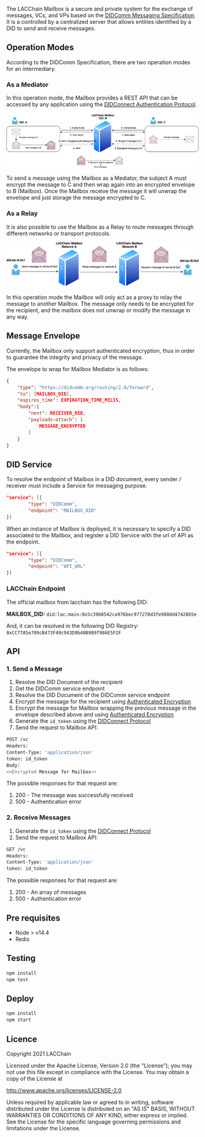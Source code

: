 The LACChain Mailbox is a secure and private system for the exchange of messages, VCs, and VPs based on the [DIDComm Messaging Specification](https://identity.foundation/didcomm-messaging/spec/). It is a controlled by a centralized server that allows entities identified by a DID to send and receive messages.

## Operation Modes

According to the DIDComm Specification, there are two operation modes for an intermediary.

### As a Mediator

In this operation mode, the Mailbox provides a REST API that can be accessed by any application using the [DIDConnect Authentication Protocol](https://dev.lacchain.net/en/working-groups/ssi/authentication).

![Mailbox Mediator](./_assets/mediator.png)

To send a message using the Mailbox as a Mediator, the subject A must encrypt the message to C and then wrap again into an encrypted envelope to B (Mailbox). 
Once the Mailbox receive the message it will unwrap the envelope and just storage the message encrypted to C.

### As a Relay

It is also possible to use the Mailbox as a Relay to route messages through different networks or transport protocols.

![Mailbox Relay](./_assets/relay.png)

In this operation mode the Mailbox will only act as a proxy to relay the message to another Mailbox. 
The message only needs to be encrypted for the recipient, and the mailbox does not unwrap or modify the message in any way.

## Message Envelope

Currently, the Mailbox only support authenticated encryption, thus in order to guarantee the integrity and privacy of the message.

The envelope to wrap for Mailbox Mediator is as follows:

```json
{
    "type": "https://didcomm.org/routing/2.0/forward",
    "to": [MAILBOX_DID],
    "expires_time": EXPIRATION_TIME_MILIS,
    "body":{
        "next": RECEIVER_DID,
        "payloads~attach": [
            MESSAGE_ENCRYPTED
        ]
    }
}
```

## DID Service

To resolve the endpoint of Mailbox in a DID document, every sender / receiver must include a Service for messaging purpose.

```json
"service": [{
        "type": "DIDComm",
        "endpoint": "MAILBOX_DID"
}]
```

When an instance of Mailbox is deployed, it is necessary to specify a DID associated to the Mailbox, and register a DID Service with the url of API as the endpoint.

```json
"service": [{
        "type": "DIDComm",
        "endpoint": "API_URL"
}]
```

### LACChain Endpoint

The official mailbox from lacchain has the following DID: 

**MAILBOX_DID:** ```did:lac:main:0x5c3968542ca976bec977270d3fe980dd4742865e```

And, it can be resolved in the following DID Registry: ``0xCC77A5e709cB473F49c943D9b40B989f986E5F2F``

## API

### 1. Send a Message

1. Resolve the DID Document of the recipient
2. Get the DIDComm service endpoint
3. Resolve the DID Document of the DIDComm service endpoint
4. Encrypt the message for the recipient using [Authenticated Encryption](https://datatracker.ietf.org/doc/html/draft-madden-jose-ecdh-1pu-04) 
5. Encrypt the message for Mailbox wrapping the previous message in the envelope described above and using [Authenticated Encryption](https://datatracker.ietf.org/doc/html/draft-madden-jose-ecdh-1pu-04)
6. Generate the ``id_token`` using the [DIDConnect Protocol](https://dev.lacchain.net/en/working-groups/ssi/authentication)
7. Send the request to Mailbox API:
```bash
POST /vc
Headers:
Content-Type: 'application/json'
token: id_token
Body:
<<Encrypted Message for Mailbox>>
```

The possible responses for that request are:

1. 200 - The message was successfully received 
2. 500 - Authentication error

### 2. Receive Messages

1. Generate the ``id_token`` using the [DIDConnect Protocol](https://dev.lacchain.net/en/working-groups/ssi/authentication)
2. Send the request to Mailbox API:
```bash
GET /vc
Headers:
Content-Type: 'application/json'
token: id_token
```

The possible responses for that request are:

1. 200 - An array of messages
2. 500 - Authentication error

## Pre requisites

- Node > v14.4
- Redis

## Testing

```bash
npm install
npm test
```

## Deploy

```bash
npm install
npm start
```

## Licence

Copyright 2021 LACChain

Licensed under the Apache License, Version 2.0 (the "License"); you may not use this file except in compliance with the License. You may obtain a copy of the License at

http://www.apache.org/licenses/LICENSE-2.0

Unless required by applicable law or agreed to in writing, software distributed under the License is distributed on an "AS IS" BASIS, WITHOUT WARRANTIES OR CONDITIONS OF ANY KIND, either express or implied. See the License for the specific language governing permissions and limitations under the License.
